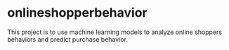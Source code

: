 # onlineshopperbehavior
This project is to use machine learning models to analyze online shoppers behaviors and predict purchase behavior. 
